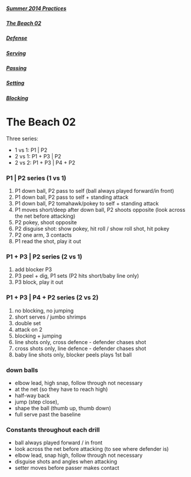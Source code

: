 ##### [Summer 2014 Practices](https://github.com/nvitas/beach-vball/blob/master/practice-2014.md) 
##### [The Beach 02](https://github.com/nvitas/beach-vball/blob/master/02.md)
##### [Defense](https://github.com/nvitas/beach-vball/blob/master/defense.md)
##### [Serving](https://github.com/nvitas/beach-vball/blob/master/serving.md)
##### [Passing](https://github.com/nvitas/beach-vball/blob/master/passing.md)
##### [Setting](https://github.com/nvitas/beach-vball/blob/master/setting.md)
##### [Blocking](https://github.com/nvitas/beach-vball/blob/master/blocking.md)

# The Beach 02

Three series:

- 1 vs 1: P1 | P2
- 2 vs 1: P1 + P3 | P2
- 2 vs 2: P1 + P3 | P4 + P2

### P1 | P2 series (1 vs 1)

1. P1 down ball, P2 pass to self (ball always played forward/in front)
2. P1 down ball, P2 pass to self + standing attack
3. P1 down ball, P2 tomahawk/pokey to self + standing attack
4. P1 moves short/deep after down ball, P2 shoots opposite (look across the net before attacking)
5. P2 pokey, shoot opposite
6. P2 disguise shot: show pokey, hit roll / show roll shot, hit pokey
7. P2 one arm, 3 contacts
8. P1 read the shot, play it out

### P1 + P3 | P2 series (2 vs 1)

1. add blocker P3
2. P3 peel + dig, P1 sets (P2 hits short/baby line only)
3. P3 block, play it out

### P1 + P3 | P4 + P2 series (2 vs 2)

1. no blocking, no jumping
2. short serves / jumbo shrimps
3. double set
4. attack on 2
5. blocking + jumping
6. line shots only, cross defence - defender chases shot
7. cross shots only, line defence - defender chases shot
7. baby line shots only, blocker peels plays 1st ball

### down balls

- elbow lead, high snap, follow through not necessary
- at the net (so they have to reach high)
- half-way back
- jump (step close),
- shape the ball (thumb up, thumb down)
- full serve past the baseline

### Constants throughout each drill

- ball always played forward / in front
- look across the net before attacking (to see where defender is)
- elbow lead, snap high, follow through not necessary
- disguise shots and angles when attacking
- setter moves before passer makes contact

